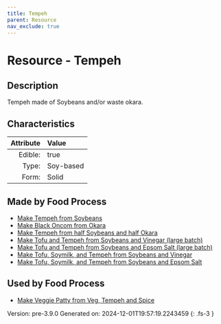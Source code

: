 ```yaml
---
title: Tempeh
parent: Resource
nav_exclude: true
---
```

# Resource - Tempeh

## Description
Tempeh made of Soybeans and/or waste okara.

## Characteristics

| Attribute      | Value |
|--------:|:------|
|Edible:|true|
|Type:|Soy-based|
|Form:|Solid|
 



## Made by Food Process

- [Make Tempeh from Soybeans](../food/make-tempeh-from-soybeans.html)
- [Make Black Oncom from Okara](../food/make-black-oncom-from-okara.html)
- [Make Tempeh from half Soybeans and half Okara](../food/make-tempeh-from-half-soybeans-and-half-okara.html)
- [Make Tofu and Tempeh from Soybeans and Vinegar (large batch)](../food/make-tofu-and-tempeh-from-soybeans-and-vinegar--large-batch-.html)
- [Make Tofu and Tempeh from Soybeans and Epsom Salt (large batch)](../food/make-tofu-and-tempeh-from-soybeans-and-epsom-salt--large-batch-.html)
- [Make Tofu, Soymilk, and Tempeh from Soybeans and Vinegar](../food/make-tofu--soymilk--and-tempeh-from-soybeans-and-vinegar.html)
- [Make Tofu, Soymilk, and Tempeh from Soybeans and Epsom Salt](../food/make-tofu--soymilk--and-tempeh-from-soybeans-and-epsom-salt.html)

    
## Used by Food Process

- [Make Veggie Patty from Veg, Tempeh and Spice](../food/make-veggie-patty-from-veg--tempeh-and-spice.html)


Version: pre-3.9.0 Generated on: 2024-12-01T19:57:19.2243459
{: .fs-3 }

